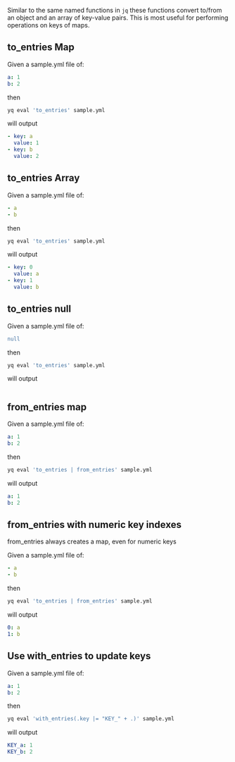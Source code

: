 Similar to the same named functions in `jq` these functions convert to/from an object and an array of key-value pairs. This is most useful for performing operations on keys of maps.
## to_entries Map
Given a sample.yml file of:
```yaml
a: 1
b: 2
```
then
```bash
yq eval 'to_entries' sample.yml
```
will output
```yaml
- key: a
  value: 1
- key: b
  value: 2
```

## to_entries Array
Given a sample.yml file of:
```yaml
- a
- b
```
then
```bash
yq eval 'to_entries' sample.yml
```
will output
```yaml
- key: 0
  value: a
- key: 1
  value: b
```

## to_entries null
Given a sample.yml file of:
```yaml
null
```
then
```bash
yq eval 'to_entries' sample.yml
```
will output
```yaml
```

## from_entries map
Given a sample.yml file of:
```yaml
a: 1
b: 2
```
then
```bash
yq eval 'to_entries | from_entries' sample.yml
```
will output
```yaml
a: 1
b: 2
```

## from_entries with numeric key indexes
from_entries always creates a map, even for numeric keys

Given a sample.yml file of:
```yaml
- a
- b
```
then
```bash
yq eval 'to_entries | from_entries' sample.yml
```
will output
```yaml
0: a
1: b
```

## Use with_entries to update keys
Given a sample.yml file of:
```yaml
a: 1
b: 2
```
then
```bash
yq eval 'with_entries(.key |= "KEY_" + .)' sample.yml
```
will output
```yaml
KEY_a: 1
KEY_b: 2
```

